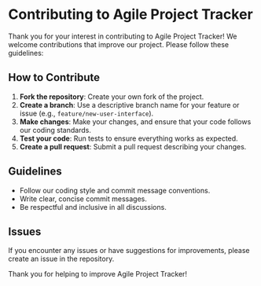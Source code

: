 # Contributing to Agile Project Tracker

Thank you for your interest in contributing to Agile Project Tracker! We welcome contributions that improve our project. Please follow these guidelines:

## How to Contribute
1. **Fork the repository**: Create your own fork of the project.
2. **Create a branch**: Use a descriptive branch name for your feature or issue (e.g., `feature/new-user-interface`).
3. **Make changes**: Make your changes, and ensure that your code follows our coding standards.
4. **Test your code**: Run tests to ensure everything works as expected.
5. **Create a pull request**: Submit a pull request describing your changes.

## Guidelines
- Follow our coding style and commit message conventions.
- Write clear, concise commit messages.
- Be respectful and inclusive in all discussions.

## Issues
If you encounter any issues or have suggestions for improvements, please create an issue in the repository.

Thank you for helping to improve Agile Project Tracker!